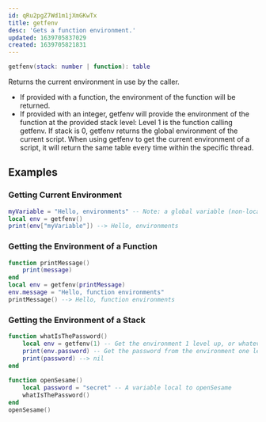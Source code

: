 ```yaml
---
id: qRu2pgZ7Wd1m1jXmGKwTx
title: getfenv
desc: 'Gets a function environment.'
updated: 1639705837029
created: 1639705821831
---
```

```Lua
getfenv(stack: number | function): table
```
Returns the current environment in use by the caller.

- If provided with a function, the environment of the function will be returned.
- If provided with an integer, getfenv will provide the environment of the function at the provided stack level: Level 1 is the function calling getfenv. If stack is 0, getfenv returns the global environment of the current script. When using getfenv to get the current environment of a script, it will return the same table every time within the specific thread.
## Examples
### Getting Current Environment
```Lua
myVariable = "Hello, environments" -- Note: a global variable (non-local)
local env = getfenv()
print(env["myVariable"]) --> Hello, environments
```
### Getting the Environment of a Function
```Lua
function printMessage()
    print(message)
end
local env = getfenv(printMessage)
env.message = "Hello, function environments"
printMessage() --> Hello, function environments
```
### Getting the Environment of a Stack
```Lua
function whatIsThePassword()
    local env = getfenv(1) -- Get the environment 1 level up, or whatever called this function
    print(env.password) -- Get the password from the environment one level up
    print(password) --> nil
end
    
function openSesame()
    local password = "secret" -- A variable local to openSesame
    whatIsThePassword()
end
openSesame()
```